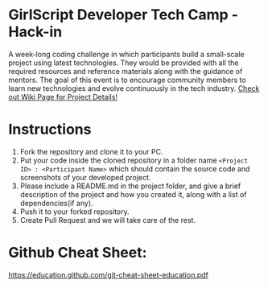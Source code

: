 # GirlScript Developer Tech Camp - Hack-in
A week-long coding challenge in which participants build a small-scale project using latest technologies. They would be provided with all the required resources and reference materials along with the guidance of mentors.
The goal of this event is to encourage community members to learn new technologies and evolve continuously in the tech industry.
[Check out Wiki Page for Project Details!](https://github.com/girlscriptjaipur/GDTC_Hack-In/wiki)
# Instructions
1. Fork the repository and clone it to your PC.
2. Put your code inside the cloned repository in a folder name `<Project ID> : <Participant Name>` which should contain the source code and screenshots of your developed project.
3. Please include a README.md in the project folder, and give a brief description of the project and how you created it, along with a list of dependencies(if any).
4. Push it to your forked repository.
5. Create Pull Request and we will take care of the rest.

# Github Cheat Sheet:

https://education.github.com/git-cheat-sheet-education.pdf

